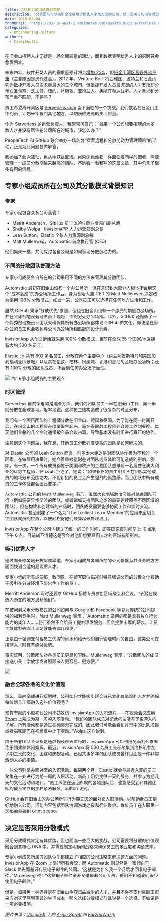 ```yaml
---
title: 远程和分散团队管理策略
description: '分散团队可以吸引全球各地的优秀人才加入您的公司。以下是关于如何管理分散团队的一些经验和方法指导。'
date: 2018-04-04
thumbnail: "https://s3-us-west-2.amazonaws.com/assets.blog.serverless.com/Casey's+Blog+Posts/remote-worker-small.jpg"
categories:
  - engineering-culture
authors:
  - CaseyShultz
---
```


在旧金山招聘人才无疑是一场全面较量的活动，而且数据表明优秀人才的招聘只会愈发困难。

未来四年，软件开发人员的需求量预计将会[增加 23%](https://www.bls.gov/ooh/computer-and-information-technology/software-developers.htm)，但[旧金山湾区居民外流严重](http://sanfrancisco.cbslocal.com/2018/02/08/san-francisco-bay-area-mass-exodus-residents/)（主要原因是房价过高）。2012 年，Venture Beat 将西雅图、波特兰和旧金山列为敏捷开发人员需求量最大的三个城市，但敏捷开发人员最*充足*的人才市场却分布在圣何塞、芝加哥、纽约、休斯敦、亚特兰大、奥斯汀和达拉斯。人才需求和分布严重不匹配，不是吗？

员工希望离开湾区是 [Serverless.com](https://serverless.com/) 当下面临的一个挑战。我们数名在旧金山工作的员工计划来年搬到其他地方，以期获得更高的生活质量。

作为 Serverless 的运营负责人，我常常问自己：“如果一个公司想要招聘的大多数人才并没有居住在公司所在的城市，该怎么办？”

PeopleTech 和 GitHub 联合举办一场名为“探索远程和分散劳动力管理策略”的活动，正是为此问题提供解答。

我参加了此次活动，也从中获益匪浅。如果您也像我一样面临着同样的困境，需要管理一个成员分散度越来越高的团队，不妨看一看我写的这篇文章，其中包含了很多有用的信息。

## 专家小组成员所在公司及其分散模式背景知识

### 专家

专家小组包含众多公司高管：

- Merrit Anderson，GitHub 员工体验与敬业度部门副总裁
- Shelby Wolpa，InvisionAPP 人力运营部副总裁
- Leah Sutton，Elastic 全球人力资源副总裁
- Matt Mullenweg，Automattic 首席执行官 (CEO)

他们集聚一堂，共同探讨各自公司是如何管理分散劳动力的。

### 不同的分散团队管理方法

专家小组成员各自所在的公司采用不同的方法来管理其分散团队。

Automattic 最初在旧金山设有一个办公场所，但在意识到大部分人根本不会到这个“成本高昂”的办公场所工作后，身为创始人兼 CEO 的 Matt Mullenweg 决定改为采用 100% 分散模式。如此一来，公司员工可以选择在任何地方生活和工作。

虽然 GitHub 秉承“分散优先”原则，但也在旧金山设有一个漂亮的旗舰办公场所，并在全球各地设有可供员工现场工作的分支办公场所。此外，GitHub 还配备了一个优秀的设施设计团队来确保其所有办公场所都体现 GitHub 的文化，即便是在家办公的员工也会收到与公司办公场所相匹配的设计元素。

InvisionApp 从创立伊始就采用 100% 分散模式，目前在全球 25 个国家/地区拥有大约 500 名员工。

Elastic.co 共有 800 多名员工，分散在两个主要中心（荷兰阿姆斯特丹和美国加利福利亚山景城）以及其在伦敦、柏林、凤凰城、香港和悉尼的区域办公场所；还有 100% 分散的团队成员，不会到任何办公场所坐班。

<image src="https://s3-us-west-2.amazonaws.com/assets.blog.serverless.com/Casey's+Blog+Posts/computer-with-code.jpg">
## 专家小组成员的主要观点

### 时区管理

Serverless 目前采用的是混合方法。我们的团队员工一半在旧金山工作，另一半则分散在全球各地。坦率地说，这种员工结构造成了很复杂的时区分布。

我们有一个项目团队的工程师分散在旧金山、德国和泰国。为了能在同一时间开会，在旧金山的工程师必须要很早起床，而在泰国的工程师则必须工作到很晚。每天他们重叠的几个小时通常被产品会议占满，导致基本没有时间进行真正的协作。

注意到这个问题后，我在想，其他员工分散程度更高的团队是如何解决的。

对 Elastic 公司的 Leah Sutton 而言，时差太大绝对是对团队协作极为不利的一个因素。在做雇用决策时，她会着重考量时差对团队成员体验可能造成的影响。例如，有一次，一个所有成员都位于美国和欧洲的工程团队想录用一名居住在澳大利亚的优秀工程师，但 Leah 拒绝了。她说：“如果新招的员工明显不在团队其他成员的地域分布范围之内，不但新招的员工会产生强烈的孤独感，而且团队中所有成员的工作体验都会因此变差。”

Automattic 公司的 Matt Mullenweg 表示，虽然大的地域跨度可能对某些团队可行（例如需要异步交流的团队，或者诸如支持团队之类的需要连续覆盖不同区域的团队），但在构建和创建新的产品时，团队成员需要能够协同工作和实时交流。Automattic 甚至创建了一个名为“The Lonliest Team Member”的应用来密切关注团队成员的位置，以便轻松将他们聚集起来处理项目。

InvisionApp 在整个公司内建立了统一的工作时间，即美国东部时间早上 10 点到下午 6 点。目前尚不清楚这是否会对他们想要雇用人才的区域有所影响。

### 吸引优秀人才

通过向全球各地开放招聘渠道，专家小组成员各自所在的公司能够为其业务的方方面面找到合适的高素质人才。

专家小组的所有成员都一致同意，在撰写职位描述时特意强调公司的分散文化有助于吸引在分散环境下能出色工作的员工。

Merritt Anderson 同时还要求 GitHub 招聘专员参加区域聚会和会议，“去潜在候选人所在的地方发现他们”。

在被问到采用分散模式的公司如何与 Google 和 Facebook 等更为传统的公司提供的福利竞争时，Matt Mullenweg 表示：“Automattic 录用的都是具有独立行为能力的成年人……我们虽然不会给员工提供理发服务，但会提供丰厚的薪水，让员工能够想去哪儿理发就能去哪儿理发。”

正是由于强调支付给员工优渥的薪水和给予他们自行管理时间的自由，这类公司在招聘人才时具有绝对优势。

事实证明，分散团队对各类员工更具包容性。Mullenweg 表示：“分散团队的成员接送小孩上学放学或者照顾亲人更容易、更方便。”

<image src="https://s3-us-west-2.amazonaws.com/assets.blog.serverless.com/Casey's+Blog+Posts/team-working-at-table.jpg">

### 融合全球各地的文化价值观

那么，面向全球进行招聘时，公司如何才能吸引适合自己文化价值观的人才并确保每位新员工都融入这些价值观呢？

预算有限的小型初创公司不妨效仿 InvisionApp 的入职流程——在视频会议应用 [Zoom](https://zoom.us/) 上完成为期一周的入职活动。“我们的团队成员对彼此的生活有了更深入的了解。所有活动都是通过视频聊天完成的，因此我们可能会看到背景中的乐队海报或者猫咪尾巴在视频框中上下摆动。”Wolpa 这样说到。

由于所有团队会议都是通过视频聊天进行的，InvisionApp 可以利用见面机会来专注于团建和休闲娱乐。最近，InvisionApp 将 500 名员工全部聚集到洛杉矶参加了期三天的文化、团建和庆祝活动。已经共事多年的团队成员最终见面是一件非常激动人心的事情。

一些公司则举办面对面的入职活动。每隔两个月，Elastic 就会将最近入职的员工聚集在一处进行为期一周的入职活动。新员工们会提供一天的服务，并参与为期几天的文化活动和培训。“员工即便在返回所属的各地团队后，也能感受到和其他团队的成员建立的那种紧密联系。”Sutton 说到。

GitHub 会在旧金山的办公场所举行为期三天的面对面入职活动，以帮助新员工更好地融入公司，活动内容包括团队协调游戏之夜和行业聚会。每位员工在入职第一天都会部署到 Github repo。

## 决定是否采用分散模式

采用分散模式肯定有其优势，但也面临一些巨大的挑战。公司需要将分散的价值观融合到其核心 DNA 中，并需要制定明确的战略来确保员工的敬业度和沟通效率。

专家小组成员所属的团队似乎都建立了相应的公司策略来解决这方面的问题。InvisionApp 在 Zoom 上举行所有会议，而 Automattic 则显然是一家倾向于 Slack 优先而避开传统电子邮件的公司。“这就是为什么我一个月后才回复电子邮件。”Mullenweg 说：“这些电子邮件全都发送自非公司人员，他们不知道我们很少使用电子邮件。”

但是，如果另一种选择是在旧金山争夺日益减少的人才，并且不得不支付巨额工资来应对这里高到离谱的生活成本，那么选择分散模式与其说是一个选择，不如说是一项必要措施。

_图片来源：[Unsplash](https://unsplash.com/) 上的 [Annie Spratt](https://unsplash.com/photos/g9KFpAfQ5bc?utm_source=unsplash&utm_medium=referral&utm_content=creditCopyText) 和 [Farzad Nazifi](https://unsplash.com/photos/p-xSl33Wxyc?utm_source=unsplash&utm_medium=referral&utm_content=creditCopyText)_
